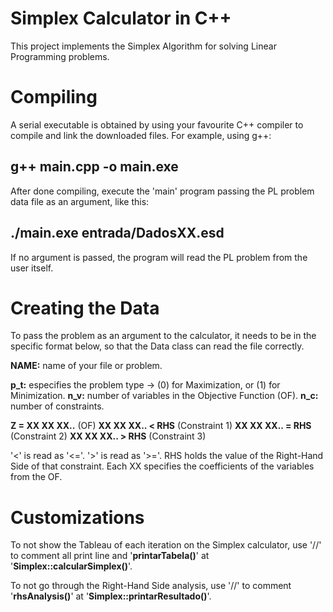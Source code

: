 # Simplex Calculator in C++
This project implements the Simplex Algorithm for solving Linear Programming problems.

Compiling
==========
A serial executable is obtained by using your favourite C++ compiler to compile and link the downloaded files. For example, using g++:

## g++ main.cpp -o main.exe

After done compiling, execute the 'main' program passing the PL problem data file as an argument, like this:

## ./main.exe entrada/DadosXX.esd

If no argument is passed, the program will read the PL problem from the user itself.

Creating the Data
==================
To pass the problem as an argument to the calculator, it needs to be in the specific format below, so that the Data class can read the file correctly.

**NAME:** name of your file or problem.

**p_t:** especifies the problem type -> (0) for Maximization, or (1) for Minimization.
**n_v:** number of variables in the Objective Function (OF).
**n_c:** number of constraints.

**Z = XX XX XX..**    (OF)
**XX XX XX.. < RHS**  (Constraint 1)
**XX XX XX.. = RHS**  (Constraint 2)
**XX XX XX.. > RHS**  (Constraint 3)

'<' is read as '<='.
'>' is read as '>='.
RHS holds the value of the Right-Hand Side of that constraint.
Each XX specifies the coefficients of the variables from the OF.

Customizations
===============
To not show the Tableau of each iteration on the Simplex calculator, use '//' to comment all print line and '**printarTabela()**' at '**Simplex::calcularSimplex()**'.

To not go through the Right-Hand Side analysis, use '//' to comment '**rhsAnalysis()**' at '**Simplex::printarResultado()**'.
